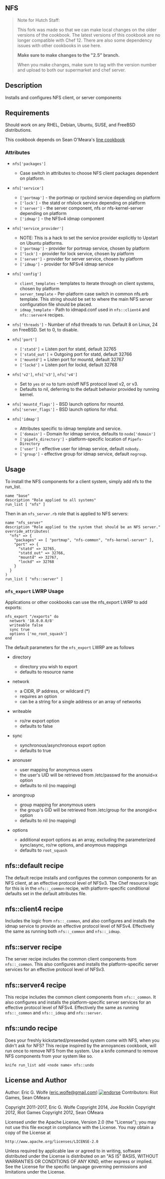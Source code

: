 NFS
---

> Note for Hutch Staff:
>
> This fork was made so that we can make local changes on the older versions of the cookbook.  The latest versions of this cookbook are no longer compatible with Chef 12.  There are also some dependency issues with other cookbooks in use here.
>
> **Make sure to make changes to the "2.5" branch.**
>
> When you make changes, make sure to tag with the version number and upload to both our supermarket and chef server.
>

Description
-----------

Installs and configures NFS client, or server components 

Requirements
------------

Should work on any RHEL, Debian, Ubuntu, SUSE, and FreeBSD distributions.

This cookbook depends on Sean O'Meara's [line cookbook](https://github.com/someara/line-cookbook)

### Attributes

* `nfs['packages']`
  - Case switch in attributes to choose NFS client packages dependent on platform.

* `nfs['service']`
  - `['portmap']` - the portmap or rpcbind service depending on platform
  - `['lock']` - the statd or nfslock service depending on platform
  - `['server']` - the server component, nfs or nfs-kernel-server depending on platform
  - `['idmap']` - the NFSv4 idmap component

* `nfs['service_provider']`
  - NOTE: This is a hack to set the service provider explicitly to Upstart on Ubuntu platforms.
  - `['portmap']` - provider for portmap service, chosen by platform
  - `['lock']` - provider for lock service, chosen by platform
  - `['server']` - provider for server service, chosen by platform
  - `['idmap']` - provider for NFSv4 idmap service

* `nfs['config']`
  - `client_templates` - templates to iterate through on client systems, chosen by platform
  - `server_template` - Per-platform case switch in common nfs.erb template.  This string should be
     set to where the main NFS server configuration file should be placed.
  - `idmap_template` - Path to idmapd.conf used in `nfs::client4` and `nfs::server4` recipes.

* `nfs['threads']` - Number of nfsd threads to run.  Default 8 on Linux, 24 on FreeBSD.  Set to 0, to disable.

* `nfs['port']`
  - `['statd']` = Listen port for statd, default 32765
  - `['statd_out']` = Outgoing port for statd, default 32766
  - `['mountd']` = Listen port for mountd, default 32767
  - `['lockd']` = Listen port for lockd, default 32768

* `nfs['v2']`, `nfs['v3']`, `nfs['v4']`
  - Set to `yes` or `no` to turn on/off NFS protocol level v2, or v3.
  - Defaults to nil, deferring to the default behavior provided by running kernel. 

* `nfs['mountd_flags']` - BSD launch options for mountd.
  `nfs['server_flags']` - BSD launch options for nfsd.

* `nfs['idmap']`
   - Attributes specific to idmap template and service.
   - `['domain']` - Domain for idmap service, defaults to `node['domain']`
   - `['pipefs_directory']` - platform-specific location of `Pipefs-Directory`
   - `['user']` - effective user for idmap service, default `nobody`.
   - `['group']` - effective group for idmap service, default `nogroup`.

## Usage

To install the NFS components for a client system, simply add nfs to the run\_list.

    name "base"
    description "Role applied to all systems"
    run_list [ "nfs" ]

Then in an `nfs_server.rb` role that is applied to NFS servers:

    name "nfs_server"
    description "Role applied to the system that should be an NFS server."
    override_attributes(
      "nfs" => {
        "packages" => [ "portmap", "nfs-common", "nfs-kernel-server" ],
        "port" => {
          "statd" => 32765,
          "statd_out" => 32766,
          "mountd" => 32767,
          "lockd" => 32768
        }
      }
    )
    run_list [ "nfs::server" ]

### `nfs_export` LWRP Usage

Applications or other cookbooks can use the nfs\_export LWRP to add exports:

    nfs_export "/exports" do
      network '10.0.0.0/8'
      writeable false 
      sync true
      options ['no_root_squash']
    end

The default parameters for the `nfs_export` LWRP are as follows

* directory 
  - directory you wish to export
  - defaults to resource name

* network
  - a CIDR, IP address, or wildcard (\*)
  - requires an option
  - can be a string for a single address or an array of networks

* writeable
  - ro/rw export option
  - defaults to false

* sync
  - synchronous/asynchronous export option
  - defaults to true

* anonuser
  - user mapping for anonymous users
  - the user's UID will be retrieved from /etc/passwd for the anonuid=x option
  - defaults to nil (no mapping)

* anongroup
  - group mapping for anonymous users
  - the group's GID will be retrieved from /etc/group for the anongid=x option
  - defaults to nil (no mapping)

* options
  - additional export options as an array, excluding the parameterized sync/async, ro/rw options, and anoymous mappings
  - defaults to `root_squash`

## nfs::default recipe

The default recipe installs and configures the common components for an NFS client, at an effective protocol level of
NFSv3.  The Chef resource logic for this is in the `nfs::_common` recipe, with platform-specific conditional defaults
set in the default attributes file.

## nfs::client4 recipe

Includes the logic from `nfs::_common`, and also configures and installs the idmap service to provide an effective protocol
level of NFSv4.  Effectively the same as running both `nfs::_common` and `nfs::_idmap`.

## nfs::server recipe

The server recipe includes the common client components from `nfs::_common`.  This also configures and installs the
platform-specific server services for an effective protocol level of NFSv3.

## nfs::server4 recipe

This recipe includes the common client components from `nfs::_common`.  It also configures and installs the
platform-specific server services for an effective protocol level of NFSv4.  Effectively the same as running
`nfs::_common` and `nfs::_idmap` and `nfs::server`.

## nfs::undo recipe

Does your freshly kickstarted/preseeded system come with NFS, when you didn't ask for NFS?  This recipe inspired by the
annoyances cookbook, will run once to remove NFS from the system.  Use a knife command to remove NFS components from your
system like so.

    knife run_list add <node name> nfs::undo

## License and Author

Author: Eric G. Wolfe (eric.wolfe@gmail.com) [![endorse](https://api.coderwall.com/atomic-penguin/endorsecount.png)](https://coderwall.com/atomic-penguin)
Contributors: Riot Games, Sean OMeara

Copyright 2011-2017, Eric G. Wolfe
Copyright 2014, Joe Rocklin
Copyright 2012, Riot Games
Copyright 2012, Sean OMeara

Licensed under the Apache License, Version 2.0 (the "License");
you may not use this file except in compliance with the License.
You may obtain a copy of the License at

    http://www.apache.org/licenses/LICENSE-2.0

Unless required by applicable law or agreed to in writing, software
distributed under the License is distributed on an "AS IS" BASIS,
WITHOUT WARRANTIES OR CONDITIONS OF ANY KIND, either express or implied.
See the License for the specific language governing permissions and
limitations under the License.
